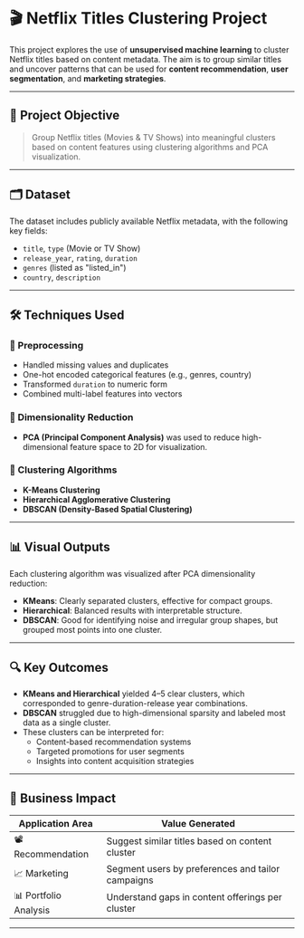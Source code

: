 # 🎬 Netflix Titles Clustering Project

This project explores the use of **unsupervised machine learning** to cluster Netflix titles based on content metadata. The aim is to group similar titles and uncover patterns that can be used for **content recommendation**, **user segmentation**, and **marketing strategies**.

---

## 📌 Project Objective

> Group Netflix titles (Movies & TV Shows) into meaningful clusters based on content features using clustering algorithms and PCA visualization.

---

## 🗂️ Dataset

The dataset includes publicly available Netflix metadata, with the following key fields:

- `title`, `type` (Movie or TV Show)
- `release_year`, `rating`, `duration`
- `genres` (listed as "listed_in")
- `country`, `description`

---

## 🛠️ Techniques Used

### 🔹 Preprocessing
- Handled missing values and duplicates
- One-hot encoded categorical features (e.g., genres, country)
- Transformed `duration` to numeric form
- Combined multi-label features into vectors

### 🔹 Dimensionality Reduction
- **PCA (Principal Component Analysis)** was used to reduce high-dimensional feature space to 2D for visualization.

### 🔹 Clustering Algorithms
- **K-Means Clustering**
- **Hierarchical Agglomerative Clustering**
- **DBSCAN (Density-Based Spatial Clustering)**

---

## 📊 Visual Outputs

Each clustering algorithm was visualized after PCA dimensionality reduction:
- **KMeans**: Clearly separated clusters, effective for compact groups.
- **Hierarchical**: Balanced results with interpretable structure.
- **DBSCAN**: Good for identifying noise and irregular group shapes, but grouped most points into one cluster.

---

## 🔍 Key Outcomes

- **KMeans and Hierarchical** yielded 4–5 clear clusters, which corresponded to genre-duration-release year combinations.
- **DBSCAN** struggled due to high-dimensional sparsity and labeled most data as a single cluster.
- These clusters can be interpreted for:
  - Content-based recommendation systems
  - Targeted promotions for user segments
  - Insights into content acquisition strategies

---

## 💼 Business Impact

| Application Area      | Value Generated                                     |
|-----------------------|------------------------------------------------------|
| 📽️ Recommendation     | Suggest similar titles based on content cluster     |
| 📈 Marketing           | Segment users by preferences and tailor campaigns   |
| 📊 Portfolio Analysis | Understand gaps in content offerings per cluster     |

---

